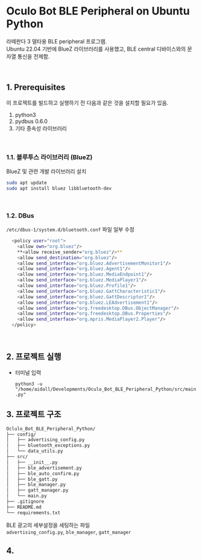 # Oculo Bot BLE Peripheral on Ubuntu Python

라떼판다 3 델타용 BLE peripheral 프로그램.<br>
Ubuntu 22.04 기반에 BlueZ 라이브러리를 사용했고, BLE central 디바이스와의 문자열 통신을 전제함.

<br>

## 1. Prerequisites

이 프로젝트를 빌드하고 실행하기 전 다음과 같은 것을 설치할 필요가 있음.
  1. python3
  2. pydbus 0.6.0
  3. 기타 종속성 라이브러리

<br>

### 1.1. 블루투스 라이브러리 (BlueZ)
BlueZ 및 관련 개발 라이브러리 설치

```bash
sudo apt update
sudo apt install bluez libbluetooth-dev
```

<br>

### 1.2. DBus 

 `/etc/dbus-1/system.d/bluetooth.conf` 파일 일부 수정
```bash
  <policy user="root">
    <allow own="org.bluez"/>
    **<allow receive_sender="org.bluez"/>**
    <allow send_destination="org.bluez"/>
    <allow send_interface="org.bluez.AdvertisementMonitor1"/>
    <allow send_interface="org.bluez.Agent1"/>
    <allow send_interface="org.bluez.MediaEndpoint1"/>
    <allow send_interface="org.bluez.MediaPlayer1"/>
    <allow send_interface="org.bluez.Profile1"/>
    <allow send_interface="org.bluez.GattCharacteristic1"/>
    <allow send_interface="org.bluez.GattDescriptor1"/>
    <allow send_interface="org.bluez.LEAdvertisement1"/>
    <allow send_interface="org.freedesktop.DBus.ObjectManager"/>
    <allow send_interface="org.freedesktop.DBus.Properties"/>
    <allow send_interface="org.mpris.MediaPlayer2.Player"/>
  </policy>
```





<br>

## 2. 프로젝트 실행

- 터미널 입력

    `python3 -u "/home/aidall/Developments/Oculo_Bot_BLE_Peripheral_Python/src/main.py"`




## 3. 프로젝트 구조

```bash
Oclulo_Bot_BLE_Peripheral_Python/
├── config/
│   ├── advertising_config.py
│   ├── bluetooth_exceptions.py
│   └── data_utils.py
├── src/
│   ├── __init__.py
│   ├── ble_advertisement.py
│   ├── ble_auto_confirm.py  
│   ├── ble_gatt.py
│   ├── ble_manager.py
│   ├── gatt_manager.py
│   └── main.py
├── .gitignore
├── README.md
└── requirements.txt
```

BLE 광고의 세부설정을 세팅하는 파일 
<br>
  `advertising_config.py`,
  `ble_manager`,
  `gatt_manager`






## 4. 